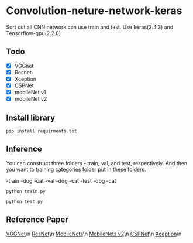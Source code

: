 # Convolution-neture-network-keras
Sort out all CNN network can use train and test.
Use keras(2.4.3) and Tensorflow-gpu(2.2.0)

## Todo
- [x] VGGnet
- [x] Resnet
- [x] Xception
- [x] CSPNet
- [x] mobileNet v1
- [x] mobileNet v2

## Install library
```
pip install requirments.txt
```

## Inference
You can construct three folders - train, val, and test, respectively.
And then you want to training categories folder put in these folders.

-train
  -dog
  -cat
-val
  -dog
  -cat
-test
  -dog
  -cat  

```
python train.py
```
```
python test.py
```

## Reference Paper
[VGGNet](https://arxiv.org/abs/1409.1556)\n
[ResNet](https://arxiv.org/abs/1512.03385)\n
[MobileNets](https://arxiv.org/abs/1704.04861)\n
[MobileNets v2](https://arxiv.org/abs/1801.04381)\n
[CSPNet](https://arxiv.org/abs/1911.11929)\n
[Xception](https://arxiv.org/abs/1610.02357)\n
